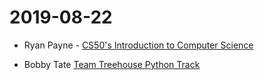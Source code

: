 # 2019-08-22

- Ryan Payne - [CS50's Introduction to Computer Science](https://www.classcentral.com/course/edx-cs50-s-introduction-to-computer-science-442)

- Bobby Tate [Team Treehouse Python Track](https://teamtreehouse.com/tracks/beginning-python)
